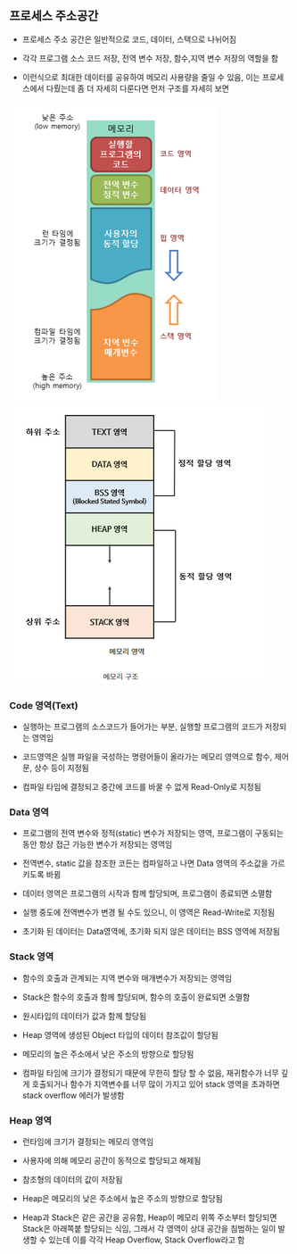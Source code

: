 ## 프로세스 주소공간
- 프로세스 주소 공간은 일반적으로 코드, 데이터, 스택으로 나뉘어짐

- 각각 프로그램 소스 코드 저장, 전역 변수 저장, 함수,지역 변수 저장의 역할을 함

- 이런식으로 최대한 데이터를 공유하여 메모리 사용량을 줄일 수 있음, 이는 프로세스에서 다뤘는데 좀 더 자세히 다룬다면 먼저 구조를 자세히 보면

![one](/cheewr85/img/OS/nine.png)
![one](/cheewr85/img/OS/ten.png)

### Code 영역(Text)
- 실행하는 프로그램의 소스코드가 들어가는 부분, 실행할 프로그램의 코드가 저장되는 영역임

- 코드영역은 실행 파일을 국성하는 명령어들이 올라가는 메모리 영역으로 함수, 제어문, 상수 등이 지정됨

- 컴파일 타임에 결정되고 중간에 코드를 바꿀 수 없게 Read-Only로 지정됨

### Data 영역
- 프로그램의 전역 변수와 정적(static) 변수가 저장되는 영역, 프로그램이 구동되는 동안 항상 접근 가능한 변수가 저장되는 영역임

- 전역변수, static 값을 참조한 코든는 컴파일하고 나면 Data 영역의 주소값을 가르키도록 바뀜

- 데이터 영역은 프로그램의 시작과 함께 할당되며, 프로그램이 종료되면 소멸함

- 실행 중도에 전역변수가 변경 될 수도 있으니, 이 영역은 Read-Write로 지정됨

- 초기화 된 데이터는 Data영역에, 초기화 되지 않은 데이터는 BSS 영역에 저장됨

### Stack 영역
- 함수의 호출과 관계되는 지역 변수와 매개변수가 저장되는 영역임

- Stack은 함수의 호출과 함께 할당되며, 함수의 호출이 완료되면 소멸함

- 원시타입의 데이터가 값과 함께 할당됨

- Heap 영역에 생성된 Object 타입의 데이터 참조값이 할당됨

- 메모리의 높은 주소에서 낮은 주소의 방향으로 할당됨

- 컴파일 타임에 크기가 결정되기 때문에 무한히 할당 할 수 없음, 재귀함수가 너무 깊게 호출되거나 함수가 지역변수를 너무 많이 가지고 있어 stack 영역을 초과하면 stack overflow 에러가 발생함

### Heap 영역
- 런타임에 크기가 결정되는 메모리 영역임

- 사용자에 의해 메모리 공간이 동적으로 할당되고 해제됨

- 참조형의 데이터의 값이 저장됨

- Heap은 메모리의 낮은 주소에서 높은 주소의 방향으로 할당됨

- Heap과 Stack은 같은 공간을 공유함, Heap이 메모리 위쪽 주소부터 할당되면 Stack은 아래쪽붙 할당되는 식임, 그래서 각 영역이 상대 공간을 침범하는 일이 발생할 수 있는데 이를 각각 Heap Overflow, Stack Overflow라고 함

